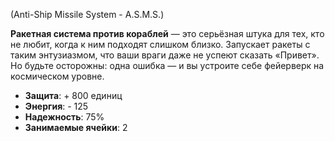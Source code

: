 (Anti-Ship Missile System - A.S.M.S.)

**Ракетная система против кораблей** — это серьёзная штука для тех, кто не любит, когда к ним подходят слишком близко. Запускает ракеты с таким энтузиазмом, что ваши враги даже не успеют сказать «Привет». Но будьте осторожны: одна ошибка — и вы устроите себе фейерверк на космическом уровне.

- **Защита**: + 800 единиц
- **Энергия**: - 125
- **Надежность**: 75%
- **Занимаемые ячейки**: 2